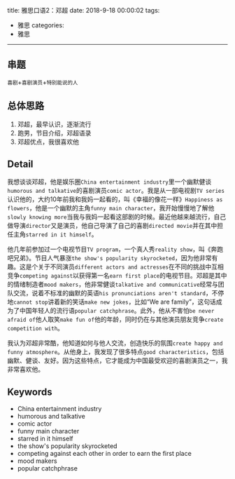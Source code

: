 ﻿title: 雅思口语2：邓超
date: 2018-9-18  00:00:02
tags: 
- 雅思
categories: 
- 雅思

---
## 串题
`喜剧`+`喜剧演员`+`特别能说的人`

## 总体思路

 1. 邓超，最早认识，逐渐流行
 2. 跑男，节目介绍，邓超语录
 3. 邓超优点，我很喜欢他

## Detail

我想谈谈邓超，他是娱乐圈`China entertainment industry`里一个幽默健谈`humorous and talkative`的喜剧演员`comic actor`。我是从一部电视剧`TV series`认识他的，大约10年前我和我妈一起看的，叫《幸福的像花一样》`Happiness as flowers`，他是一个幽默的主角`funny main character`，我开始慢慢地了解他`slowly knowing more`当我与我妈一起看这部剧的时候。最近他越来越流行，自己做导演`director`又是演员，他自己导演了自己的喜剧`directed movie`并在其中担任主角`starred in it himself`。

他几年前参加过一个电视节目`TV program`，一个真人秀`reality show`，叫《奔跑吧兄弟》。节目人气暴涨`the show's popularity skyrocketed`，因为他非常有趣。这是个关于不同演员`different actors and actresses`在不同的挑战中互相竞争`competing against`以获得第一名`earn first place`的电视节目。邓超是其中的情绪制造者`mood makers`，他非常健谈`talkative and communicative`经常与团队交流，说着不标准的幽默的英语`his pronunciations aren't standard`，不停地`cannot stop`讲着新的笑话`make new jokes`，比如“We are family”，这句话成为了中国年轻人的流行语`popular catchphrase`。此外，他从不害怕`be never afraid of`他人取笑`make fun of`他的年龄，同时仍在与其他演员朋友竞争`create competition with`。

我认为邓超非常酷，他知道如何与他人交流，创造快乐的氛围`create happy and funny atmosphere`。从他身上，我发现了很多特点`good characteristics`，包括幽默、健谈、友好。因为这些特点，它才能成为中国最受欢迎的喜剧演员之一，我非常喜欢他。

## Keywords

 - China entertainment industry
 - humorous and talkative
 - comic actor
 - funny main character
 - starred in it himself
 - the show's popularity skyrocketed
 - competing against each other in order to earn the first place
 - mood makers
 - popular catchphrase
